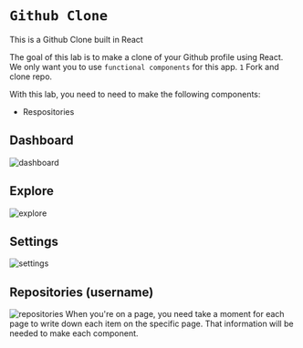 # `Github Clone`

This is a Github Clone built in React

The goal of this lab is to make a clone of your Github profile using React. We only want you to use `functional components` for this app. 
`1` Fork and clone repo.

With this lab, you need to need to make the following components:
- Respositories

## Dashboard
![dashboard](https://user-images.githubusercontent.com/13144457/120337696-65043180-c2a8-11eb-937c-3d61666ee46d.png)

## Explore
![explore](https://user-images.githubusercontent.com/13144457/120337891-9250df80-c2a8-11eb-8c3b-c60e255ef523.png)

## Settings
![settings](https://user-images.githubusercontent.com/13144457/120338001-aa286380-c2a8-11eb-9d63-424afee1eb74.png)

## Repositories (username)
![repositories](https://user-images.githubusercontent.com/13144457/120337952-9f6dce80-c2a8-11eb-82ff-9136b78ad9bd.png)
When you're on a page, you need take a moment for each page to write down each item on the specific page. That information will be needed to make each component.
